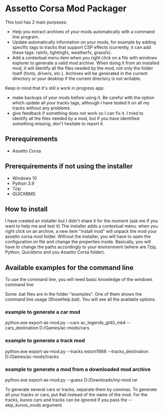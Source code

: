# Assetto Corsa Mod Packager
This tool has 2 main purposes:
 * Help you extract archives of your mods automatically with a command line program.
 * Update automatically information on your mods, for example by adding specific tags to tracks that support CSP effects (currently, it can add these tags: rainfx, lightingfx, weatherfx, grassfx). 
 * Add a contextual menu item when you right click on a file with windows explorer to generate a valid mod archive. When doing it from an installed mod, it will identify all the files needed by the mod, not only the folder itself (fonts, drivers, etc.). Archives will be generated in the current directory or your desktop if the current directory is not writable.
 
Keep in mind that it's still a work in progress app:
 * make backups of your mods before using it. Be careful with the option which update all your tracks tags, although I have tested it on all my tracks without any problems.
 * give feedback if something does not work so I can fix it. I tried to identify all the files needed by a mod, but if you have identified something missing, don't hesitate to report it.

## Prerequirements
* Assetto Corsa

## Prerequirements if not using the installer
* Windows 10
* Python 3.9
* 7zip
* QUICKBMS

## How to install
I have created an installer but I didn't share it for the moment (ask me if you want to help me and test it) The installer adds a contextual menu: when you right click on an archive, a new item "install mod" will unpack the mod your assetto corsa mod folder. Without the installer, you will have to open the configuration.ini file and change the properties inside. Basically, you will have to change the paths accordingly to your environment (where are 7zip, Python, Quickbms and you Assetto Corsa folder).

## Available examples for the command line
To use the command line, you will need basic knowledge of the windows command line

Some .bat files are in the folder "examples". One of them shows the command line usage (ShowHelp.bat). You will see all the available options.

### example to generate a car mod
python.exe export-as-mod.py --cars ac_legends_gt40_mk4 --cars_destination D:/Games/ac-mods/cars

### example to generate a track mod
python.exe export-as-mod.py --tracks estoril1988 --tracks_destination D:/Games/ac-mods/tracks

### example to generate a mod from a downloaded mod archive
python.exe export-as-mod.py --guess D:/Downloads/my-mod.rar

To generate several cars or tracks, separate them by commas. To generate all your tracks or cars, put #all instead of the name of the mod. For the tracks, kunos cars and tracks can be ignored if you pass the  --skip_kunos_mods argument.
